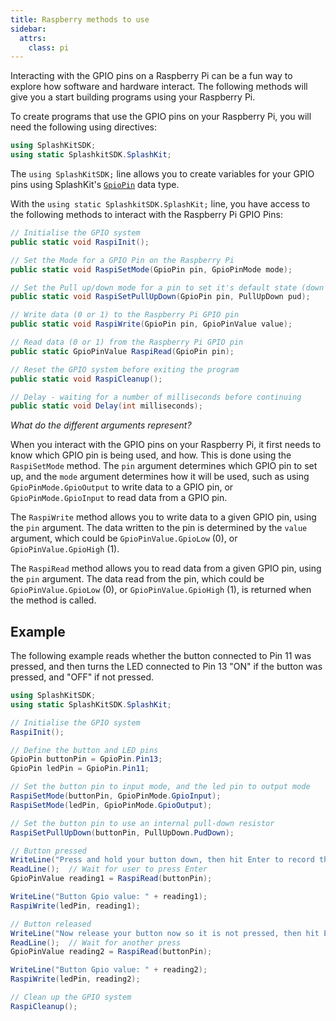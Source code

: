 ```yaml
---
title: Raspberry methods to use
sidebar:
  attrs:
    class: pi
---
```


Interacting with the GPIO pins on a Raspberry Pi can be a fun way to explore how software and hardware interact. The following methods will give you a start building programs using your Raspberry Pi.

To create programs that use the GPIO pins on your Raspberry Pi, you will need the following using directives:

```cs
using SplashKitSDK;
using static SplashkitSDK.SplashKit;
```

The `using SplashKitSDK;` line allows you to create variables for your GPIO pins using SplashKit's [`GpioPin`](https://splashkit.io/api/types/#gpio-pin) data type.

With the `using static SplashkitSDK.SplashKit;` line, you have access to the following methods to interact with the Raspberry Pi GPIO Pins:

```cs
// Initialise the GPIO system
public static void RaspiInit();

// Set the Mode for a GPIO Pin on the Raspberry Pi
public static void RaspiSetMode(GpioPin pin, GpioPinMode mode);

// Set the Pull up/down mode for a pin to set it's default state (down = 0 and up = 1)
public static void RaspiSetPullUpDown(GpioPin pin, PullUpDown pud);

// Write data (0 or 1) to the Raspberry Pi GPIO pin
public static void RaspiWrite(GpioPin pin, GpioPinValue value);

// Read data (0 or 1) from the Raspberry Pi GPIO pin
public static GpioPinValue RaspiRead(GpioPin pin);

// Reset the GPIO system before exiting the program
public static void RaspiCleanup();

// Delay - waiting for a number of milliseconds before continuing
public static void Delay(int milliseconds);
```

*What do the different arguments represent?*

When you interact with the GPIO pins on your Raspberry Pi, it first needs to know which GPIO pin is being used, and how. This is done using the `RaspiSetMode` method. The `pin` argument determines which GPIO pin to set up, and the `mode` argument determines how it will be used, such as using `GpioPinMode.GpioOutput` to write data to a GPIO pin, or `GpioPinMode.GpioInput` to read data from a GPIO pin.

The `RaspiWrite` method allows you to write data to a given GPIO pin, using the `pin` argument. The data written to the pin is determined by the `value` argument, which could be `GpioPinValue.GpioLow` (0), or `GpioPinValue.GpioHigh` (1).

The `RaspiRead` method allows you to read data from a given GPIO pin, using the `pin` argument. The data read from the pin, which could be `GpioPinValue.GpioLow` (0), or `GpioPinValue.GpioHigh` (1), is returned when the method is called.

## Example

The following example reads whether the button connected to Pin 11 was pressed, and then turns the LED connected to Pin 13 "ON" if the button was pressed, and "OFF" if not pressed.

```cs
using SplashKitSDK;
using static SplashKitSDK.SplashKit;

// Initialise the GPIO system
RaspiInit();

// Define the button and LED pins
GpioPin buttonPin = GpioPin.Pin13;
GpioPin ledPin = GpioPin.Pin11;

// Set the button pin to input mode, and the led pin to output mode
RaspiSetMode(buttonPin, GpioPinMode.GpioInput);
RaspiSetMode(ledPin, GpioPinMode.GpioOutput);

// Set the button pin to use an internal pull-down resistor
RaspiSetPullUpDown(buttonPin, PullUpDown.PudDown);

// Button pressed
WriteLine("Press and hold your button down, then hit Enter to record the reading:");
ReadLine();  // Wait for user to press Enter
GpioPinValue reading1 = RaspiRead(buttonPin);

WriteLine("Button Gpio value: " + reading1);
RaspiWrite(ledPin, reading1);

// Button released
WriteLine("Now release your button now so it is not pressed, then hit Enter:");
ReadLine();  // Wait for another press
GpioPinValue reading2 = RaspiRead(buttonPin);

WriteLine("Button Gpio value: " + reading2);
RaspiWrite(ledPin, reading2);

// Clean up the GPIO system
RaspiCleanup();
```
